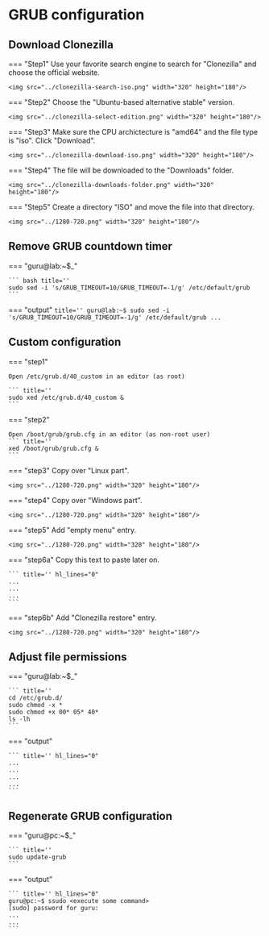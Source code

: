 # GRUB configuration

## Download Clonezilla

=== "Step1"
    Use your favorite search engine to search for "Clonezilla" and choose the official website.

    <img src="../clonezilla-search-iso.png" width="320" height="180"/>

=== "Step2"
    Choose the "Ubuntu-based alternative stable" version.

    <img src="../clonezilla-select-edition.png" width="320" height="180"/>

=== "Step3"
    Make sure the CPU archictecture is "amd64" and the file type is "iso". Click "Download".

    <img src="../clonezilla-download-iso.png" width="320" height="180"/>

=== "Step4"
    The file will be downloaded to the "Downloads" folder.

    <img src="../clonezilla-downloads-folder.png" width="320" height="180"/>

=== "Step5"
    Create a directory "ISO" and move the file into that directory.

    <img src="../1280-720.png" width="320" height="180"/>

## Remove GRUB countdown timer

=== "guru@lab:~$_"

    ``` bash title=''
    sudo sed -i 's/GRUB_TIMEOUT=10/GRUB_TIMEOUT=-1/g' /etc/default/grub
    ```

=== "output"
    ``` title=''
    guru@lab:~$ sudo sed -i 's/GRUB_TIMEOUT=10/GRUB_TIMEOUT=-1/g' /etc/default/grub
    ...
    ```

## Custom configuration

=== "step1"
    
    Open /etc/grub.d/40_custom in an editor (as root)

    ``` title=''
    sudo xed /etc/grub.d/40_custom &
    ```
=== "step2"
    
    Open /boot/grub/grub.cfg in an editor (as non-root user)
    ``` title=''
    xed /boot/grub/grub.cfg &
    ```
=== "step3"
    Copy over "Linux part".
    
    <img src="../1280-720.png" width="320" height="180"/>

=== "step4"
    Copy over "Windows part".
    
    <img src="../1280-720.png" width="320" height="180"/>

=== "step5"
    Add "empty menu" entry.
    
    <img src="../1280-720.png" width="320" height="180"/>

=== "step6a"
    Copy this text to paste later on.
    
    ``` title='' hl_lines="0"
    ...
    ...
    ...
    ```

=== "step6b"
    Add "Clonezilla restore" entry.
    
    <img src="../1280-720.png" width="320" height="180"/>

## Adjust file permissions

=== "guru@lab:~$_"

    ``` title=''
    cd /etc/grub.d/
    sudo chmod -x *
    sudo chmod +x 00* 05* 40*
    ls -lh
    ```

=== "output"

    ``` title='' hl_lines="0"
    ...
    ...
    ...
    ...
    ```

## Regenerate GRUB configuration

=== "guru@pc:~$_"

    ``` title=''
    sudo update-grub
    ```

=== "output"
    
    ``` title='' hl_lines="0"
    guru@pc:~$ ssudo <execute some command>
    [sudo] password for guru:     
    ...
    ...
    ```

